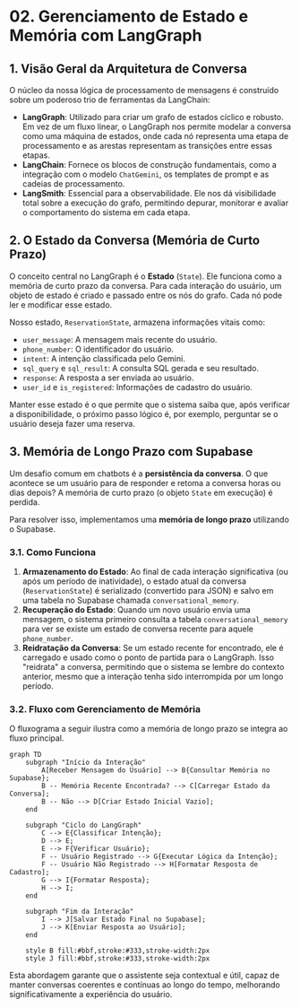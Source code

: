 # 02. Gerenciamento de Estado e Memória com LangGraph

## 1. Visão Geral da Arquitetura de Conversa

O núcleo da nossa lógica de processamento de mensagens é construído sobre um poderoso trio de ferramentas da LangChain:

- **LangGraph**: Utilizado para criar um grafo de estados cíclico e robusto. Em vez de um fluxo linear, o LangGraph nos permite modelar a conversa como uma máquina de estados, onde cada nó representa uma etapa de processamento e as arestas representam as transições entre essas etapas.
- **LangChain**: Fornece os blocos de construção fundamentais, como a integração com o modelo `ChatGemini`, os templates de prompt e as cadeias de processamento.
- **LangSmith**: Essencial para a observabilidade. Ele nos dá visibilidade total sobre a execução do grafo, permitindo depurar, monitorar e avaliar o comportamento do sistema em cada etapa.

## 2. O Estado da Conversa (Memória de Curto Prazo)

O conceito central no LangGraph é o **Estado** (`State`). Ele funciona como a memória de curto prazo da conversa. Para cada interação do usuário, um objeto de estado é criado e passado entre os nós do grafo. Cada nó pode ler e modificar esse estado.

Nosso estado, `ReservationState`, armazena informações vitais como:
- `user_message`: A mensagem mais recente do usuário.
- `phone_number`: O identificador do usuário.
- `intent`: A intenção classificada pelo Gemini.
- `sql_query` e `sql_result`: A consulta SQL gerada e seu resultado.
- `response`: A resposta a ser enviada ao usuário.
- `user_id` e `is_registered`: Informações de cadastro do usuário.

Manter esse estado é o que permite que o sistema saiba que, após verificar a disponibilidade, o próximo passo lógico é, por exemplo, perguntar se o usuário deseja fazer uma reserva.

## 3. Memória de Longo Prazo com Supabase

Um desafio comum em chatbots é a **persistência da conversa**. O que acontece se um usuário para de responder e retoma a conversa horas ou dias depois? A memória de curto prazo (o objeto `State` em execução) é perdida.

Para resolver isso, implementamos uma **memória de longo prazo** utilizando o Supabase.

### 3.1. Como Funciona

1.  **Armazenamento do Estado**: Ao final de cada interação significativa (ou após um período de inatividade), o estado atual da conversa (`ReservationState`) é serializado (convertido para JSON) e salvo em uma tabela no Supabase chamada `conversational_memory`.
2.  **Recuperação do Estado**: Quando um novo usuário envia uma mensagem, o sistema primeiro consulta a tabela `conversational_memory` para ver se existe um estado de conversa recente para aquele `phone_number`.
3.  **Reidratação da Conversa**: Se um estado recente for encontrado, ele é carregado e usado como o ponto de partida para o LangGraph. Isso "reidrata" a conversa, permitindo que o sistema se lembre do contexto anterior, mesmo que a interação tenha sido interrompida por um longo período.

### 3.2. Fluxo com Gerenciamento de Memória

O fluxograma a seguir ilustra como a memória de longo prazo se integra ao fluxo principal.

```mermaid
graph TD
    subgraph "Início da Interação"
        A[Receber Mensagem do Usuário] --> B{Consultar Memória no Supabase};
        B -- Memória Recente Encontrada? --> C[Carregar Estado da Conversa];
        B -- Não --> D[Criar Estado Inicial Vazio];
    end

    subgraph "Ciclo do LangGraph"
        C --> E{Classificar Intenção};
        D --> E;
        E --> F{Verificar Usuário};
        F -- Usuário Registrado --> G{Executar Lógica da Intenção};
        F -- Usuário Não Registrado --> H[Formatar Resposta de Cadastro];
        G --> I{Formatar Resposta};
        H --> I;
    end

    subgraph "Fim da Interação"
        I --> J[Salvar Estado Final no Supabase];
        J --> K[Enviar Resposta ao Usuário];
    end

    style B fill:#bbf,stroke:#333,stroke-width:2px
    style J fill:#bbf,stroke:#333,stroke-width:2px
```

Esta abordagem garante que o assistente seja contextual e útil, capaz de manter conversas coerentes e contínuas ao longo do tempo, melhorando significativamente a experiência do usuário.
